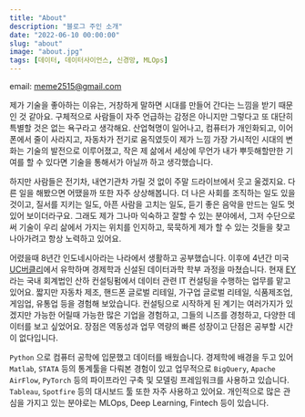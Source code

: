 ```yaml
---
title: "About"
description: "블로그 주인 소개"
date: "2022-06-10 00:00:00"
slug: "about"
image: "about.jpg"
tags: [데이터, 데이터사이언스, 신경망, MLOps]
---
```

email: meme2515@gmail.com

제가 기술을 좋아하는 이유는, 거창하게 말하면 시대를 만들어 간다는 느낌을 받기 때문인 것 같아요. 구체적으로 사람들이 자주 언급하는 감정은 아니지만 그렇다고 또 대단히 특별할 것은 없는 욕구라고 생각해요. 산업혁명이 일어나고, 컴퓨터가 개인화되고, 이어폰에서 줄이 사라지고, 자동차가 전기로 움직였듯이 제가 느낌 가장 가시적인 시대의 변화는 기술의 발전으로 이루어졌고, 작은 제 삶에서 세상에 무언가 내가 뿌듯해할만한 기여를 할 수 있다면 기술을 통해서가 아닐까 하고 생각했습니다.

하지만 사람들은 전기차, 내연기관차 가릴 것 없이 주말 드라이브에서 웃고 울겠지요. 다른 일을 해봤으면 어땠을까 또한 자주 상상해봅니다. 더 나은 사회를 조직하는 일도 있을것이고, 질서를 지키는 일도, 아픈 사람을 고치는 일도, 듣기 좋은 음악을 만드는 일도 멋있어 보이더라구요. 그래도 제가 그나마 익숙하고 잘할 수 있는 분야에서, 그저 수단으로써 기술이 우리 삶에서 가지는 위치를 인지하고, 묵묵하게 제가 할 수 있는 것들을 찾고 나아가려고 항상 노력하고 있어요.

어렸을때 8년간 인도네시아라는 나라에서 생활하고 공부했습니다. 이후에 4년간 미국 [UC버클리](https://www.berkeley.edu/)에서 유학하며 경제학과 신설된 데이터과학 학부 과정을 마쳤습니다. 현재 [EY](https://www.ey.com/ko_kr)라는 국내 회계법인 산하 컨설팅펌에서 데이터 관련 IT 컨설팅을 수행하는 업무를 맡고 있어요. 짧지만 자동차 제조, 핸드폰 글로벌 리테일, 가구업 글로벌 리테일, 식품제조업, 게임업, 유통업 등을 경험해 보았습니다. 컨설팅으로 시작하게 된 계기는 여러가지가 있겠지만 가능한 어릴때 가능한 많은 기업을 경험하고, 그들의 니즈를 경청하고, 다양한 데이터를 보고 싶었어요. 장점은 역동성과 업무 역량의 빠른 성장이고 단점은 공부할 시간이 없다입니다.

`Python` 으로 컴퓨터 공학에 입문했고 데이터를 배웠습니다. 경제학에 배경을 두고 있어 `Matlab`, `STATA` 등의 통계툴을 다뤄본 경험이 있고 업무적으로 `BigQuery`, `Apache AirFlow`, `PyTorch` 등의 파이프라인 구축 및 모델링 프레임워크를 사용하고 있습니다. `Tableau`, `Spotfire` 등의 대시보드 툴 또한 자주 사용하고 있어요. 개인적으로 많은 관심을 가지고 있는 분야로는 MLOps, Deep Learning, Fintech 등이 있습니다. 